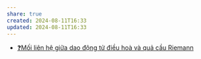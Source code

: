 ```yaml
---  
share: true  
created: 2024-08-11T16:33  
updated: 2024-08-11T16:33  
---  
```

- [❓Mối liên hệ giữa dao động tử điều hoà và quả cầu Riemann](../../V%E1%BA%ADt%20l%C3%BD/%E2%9D%93M%E1%BB%91i%20li%C3%AAn%20h%E1%BB%87%20gi%E1%BB%AFa%20dao%20%C4%91%E1%BB%99ng%20t%E1%BB%AD%20%C4%91i%E1%BB%81u%20ho%C3%A0%20v%C3%A0%20qu%E1%BA%A3%20c%E1%BA%A7u%20Riemann.md)  
